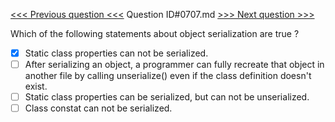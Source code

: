 [<<< Previous question <<<](0706.md)  Question ID#0707.md  [>>> Next question >>>](0708.md) 

Which of the following statements about object serialization are true ?

- [x] Static class properties can not be serialized.
- [ ] After serializing an object, a programmer can fully recreate that object in another file by calling unserialize() even if the class definition doesn't exist.
- [ ] Static class properties can be serialized, but can not be unserialized.
- [ ] Class constat can not be serialized.
